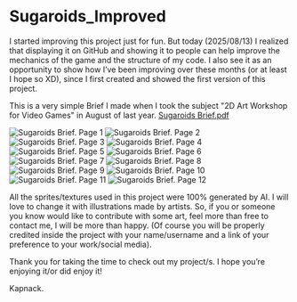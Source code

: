 # Sugaroids_Improved

I started improving this project just for fun.
But today (2025/08/13) I realized that displaying it on GitHub and showing it to people can help improve the mechanics of the game and the structure of my code.
I also see it as an opportunity to show how I’ve been improving over these months (or at least I hope so XD), since I first created and showed the first version of this project.

This is a very simple Brief I made when I took the subject "2D Art Workshop for Video Games" in August of last year.
[Sugaroids Brief.pdf](https://github.com/user-attachments/files/21749620/Sugaroids.Brief.pdf)

![Sugaroids Brief. Page 1](https://github.com/user-attachments/assets/b16de8f6-6e2c-4080-a5e0-8784f16098bb)
![Sugaroids Brief. Page 2](https://github.com/user-attachments/assets/7f919e1a-ad60-433a-878c-4eb4237cd089)
![Sugaroids Brief. Page 3](https://github.com/user-attachments/assets/a122a6fb-516a-40ef-bfb2-92c759734123)
![Sugaroids Brief. Page 4](https://github.com/user-attachments/assets/53bfd203-7793-433b-8440-8258a6166939)
![Sugaroids Brief. Page 5](https://github.com/user-attachments/assets/0cd060b2-822e-49a6-ad87-0bbba1722960)
![Sugaroids Brief. Page 6](https://github.com/user-attachments/assets/50a562b2-e53a-4743-9c0b-a61bd18d09b1)
![Sugaroids Brief. Page 7](https://github.com/user-attachments/assets/526a4e1f-8c32-4779-ac6e-5da26e6b15ba)
![Sugaroids Brief. Page 8](https://github.com/user-attachments/assets/c750ba96-bcdf-4936-b5f4-19a5873fcb70)
![Sugaroids Brief. Page 9](https://github.com/user-attachments/assets/9220b383-8205-4935-a1b9-7e0f9332d028)
![Sugaroids Brief. Page 10](https://github.com/user-attachments/assets/544819a3-e0ae-44f7-a5b5-6754eb000ce1)
![Sugaroids Brief. Page 11](https://github.com/user-attachments/assets/7b283618-a719-4d3b-8714-bbf618229ab0)
![Sugaroids Brief. Page 12](https://github.com/user-attachments/assets/3afcdf32-daa0-4441-b28e-1cc0e8472825)


All the sprites/textures used in this project were 100% generated by AI. I will love to change it with illustrations made by artists.
So, if you or someone you know would like to contribute with some art, feel more than free to contact me, I will be more than happy. 
(Of course you will be properly credited inside the project with your name/username and a link of your preference to your work/social media).

Thank you for taking the time to check out my project/s. I hope you’re enjoying it/or did enjoy it!

Kapnack.
